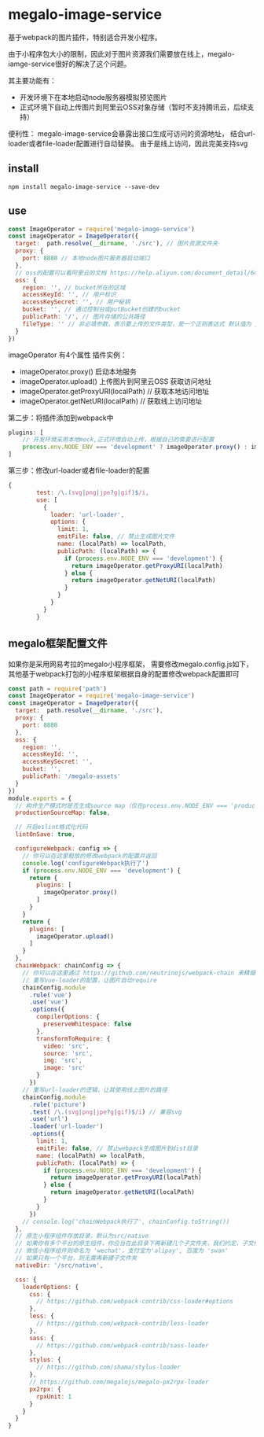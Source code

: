 # megalo-image-service
基于webpack的图片插件，特别适合开发小程序。

由于小程序包大小的限制，因此对于图片资源我们需要放在线上，megalo-iamge-service很好的解决了这个问题。

其主要功能有：
- 开发环境下在本地启动node服务器模拟预览图片
- 正式环境下自动上传图片到阿里云OSS对象存储（暂时不支持腾讯云，后续支持）

便利性：
megalo-image-service会暴露出接口生成可访问的资源地址，
结合url-loader或者file-loader配置进行自动替换。
由于是线上访问，因此完美支持svg

## install
```npm
npm install megalo-image-service --save-dev
```
## use

```js
const ImageOperator = require('megalo-image-service')
const imageOperator = ImageOperator({
  target:  path.resolve(__dirname, './src'), // 图片资源文件夹
  proxy: {
    port: 8888 // 本地node图片服务器启动端口
  },
  // oss的配置可以看阿里云的文档 https://help.aliyun.com/document_detail/64097.html?spm=a2c4g.11186623.6.1009.293d5f81ri8yCS
  oss: {
    region: '', // bucket所在的区域
    accessKeyId: '', // 用户标识
    accessKeySecret: '', // 用户秘钥
    bucket: '', // 通过控制台或putBucket创建的bucket
    publicPath: '/', // 图片存储的公共路径
    fileType: '' // 非必填参数，表示要上传的文件类型，是一个正则表达式 默认值为 /\.(svg|png|jpe?g|gif)$/i
  }
})
```
imageOperator 有4个属性
插件实例：
- imageOperator.proxy() 启动本地服务
- imageOperator.upload() 上传图片到阿里云OSS
获取访问地址
- imageOperator.getProxyURI(localPath) // 获取本地访问地址
- imageOperator.getNetURI(localPath) // 获取线上访问地址

第二步：将插件添加到webpack中
```webpack.config.js
plugins: [
    // 开发环境采用本地mock,正式环境自动上传，根据自己的需要进行配置
    process.env.NODE_ENV === 'development' ? imageOperator.proxy() : imageOperator.upload()
]
```
第三步：修改url-loader或者file-loader的配置
```js
{
        test: /\.(svg|png|jpe?g|gif)$/i,
        use: [
          {
            loader: 'url-loader',
            options: {
              limit: 1,
              emitFile: false, // 禁止生成图片文件
              name: (localPath) => localPath,
              publicPath: (localPath) => {
                if (process.env.NODE_ENV === 'development') {
                  return imageOperator.getProxyURI(localPath)
                } else {
                  return imageOperator.getNetURI(localPath)
                }
              }
            }
          }
        }
```
## megalo框架配置文件
如果你是采用网易考拉的megalo小程序框架，
需要修改megalo.config.js如下，其他基于webpack打包的小程序框架根据自身的配置修改webpack配置即可
```megalo.config.js
const path = require('path')
const ImageOperator = require('megalo-image-service')
const imageOperator = ImageOperator({
  target:  path.resolve(__dirname, './src'),
  proxy: {
    port: 8888
  },
  oss: {
    region: '',
    accessKeyId: '',
    accessKeySecret: '',
    bucket: '',
    publicPath: '/megalo-assets'
  }
})
module.exports = {
  // 构件生产模式时是否生成source map（仅在process.env.NODE_ENV === 'production' 时该选项生效）
  productionSourceMap: false,

  // 开启eslint格式化代码
  lintOnSave: true,

  configureWebpack: config => {
    // 你可以在这里粗放的修改webpack的配置并返回
    console.log('configureWebpack执行了')
    if (process.env.NODE_ENV === 'development') {
      return {
        plugins: [
          imageOperator.proxy()
        ]
      }
    }
    return {
      plugins: [
        imageOperator.upload()
      ]
    }
  },
  chainWebpack: chainConfig => {
    // 你可以在这里通过 https://github.com/neutrinojs/webpack-chain 来精细的修改webpack配置
    // 重写vue-loader的配置，让图片自动require
    chainConfig.module
      .rule('vue')
      .use('vue')
      .options({
        compilerOptions: {
          preserveWhitespace: false
        },
        transformToRequire: {
          video: 'src',
          source: 'src',
          img: 'src',
          image: 'src'
        }
      })
    // 重写url-loader的逻辑，让其使用线上图片的路径
    chainConfig.module
      .rule('picture')
      .test( /\.(svg|png|jpe?g|gif)$/i) // 兼容svg
      .use('url')
      .loader('url-loader')
      .options({
        limit: 1,
        emitFile: false, // 禁止webpack生成图片到dist目录
        name: (localPath) => localPath,
        publicPath: (localPath) => {
          if (process.env.NODE_ENV === 'development') {
            return imageOperator.getProxyURI(localPath)
          } else {
            return imageOperator.getNetURI(localPath)
          }
        }
      })
    // console.log('chainWebpack执行了', chainConfig.toString())
  },
  // 原生小程序组件存放目录，默认为src/native
  // 如果你有多个平台的原生组件，你应当在此目录下再新建几个子文件夹，我们约定，子文件夹名和平台的名字一致:
  // 微信小程序组件则命名为 'wechat'，支付宝为'alipay', 百度为 'swan'
  // 如果只有一个平台，则无需再新建子文件夹
  nativeDir: '/src/native',

  css: {
    loaderOptions: {
      css: {
        // https://github.com/webpack-contrib/css-loader#options
      },
      less: {
        // https://github.com/webpack-contrib/less-loader
      },
      sass: {
        // https://github.com/webpack-contrib/sass-loader
      },
      stylus: {
        // https://github.com/shama/stylus-loader
      },
      // https://github.com/megalojs/megalo-px2rpx-loader
      px2rpx: {
        rpxUnit: 1
      }
    }
  }
}


```
